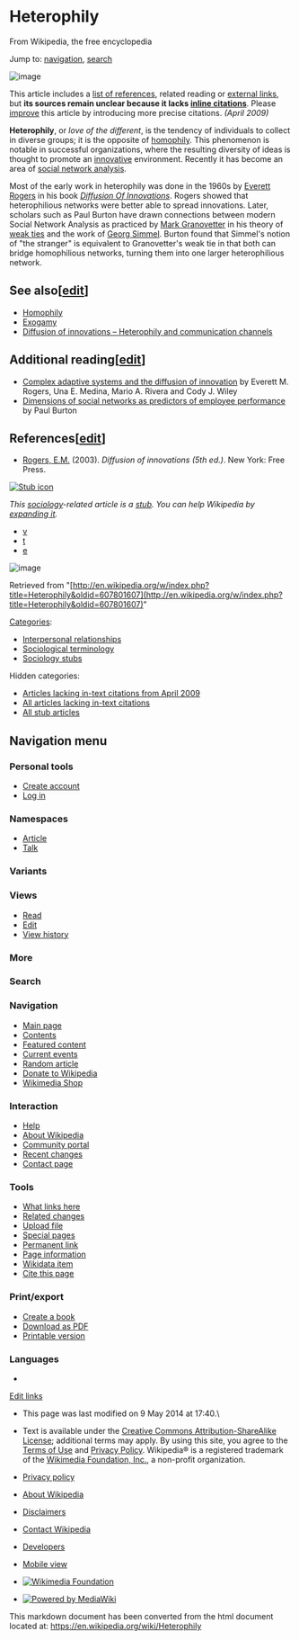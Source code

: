Heterophily
===========

From Wikipedia, the free encyclopedia

Jump to: [navigation](#mw-navigation), [search](#p-search)

![image](//upload.wikimedia.org/wikipedia/commons/thumb/a/a4/Text_document_with_red_question_mark.svg/40px-Text_document_with_red_question_mark.svg.png)

This article includes a [list of
references](/wiki/Wikipedia:Citing_sources "Wikipedia:Citing sources"),
related reading or [external
links](/wiki/Wikipedia:External_links "Wikipedia:External links"), but
**its sources remain unclear because it lacks [inline
citations](/wiki/Wikipedia:Citing_sources#Inline_citations "Wikipedia:Citing sources")**.
Please
[improve](/wiki/Wikipedia:WikiProject_Fact_and_Reference_Check "Wikipedia:WikiProject Fact and Reference Check")
this article by introducing more precise citations. *(April 2009)*

**Heterophily**, or *love of the different*, is the tendency of
individuals to collect in diverse groups; it is the opposite of
[homophily](/wiki/Homophily "Homophily"). This phenomenon is notable in
successful organizations, where the resulting diversity of ideas is
thought to promote an [innovative](/wiki/Innovation "Innovation")
environment. Recently it has become an area of [social network
analysis](/wiki/Social_network_analysis "Social network analysis").

Most of the early work in heterophily was done in the 1960s by [Everett
Rogers](/wiki/Everett_Rogers "Everett Rogers") in his book *[Diffusion
Of
Innovations](/wiki/Diffusion_Of_Innovations "Diffusion Of Innovations")*.
Rogers showed that heterophilious networks were better able to spread
innovations. Later, scholars such as Paul Burton have drawn connections
between modern Social Network Analysis as practiced by [Mark
Granovetter](/wiki/Mark_Granovetter "Mark Granovetter") in his theory of
[weak ties](/wiki/Weak_ties "Weak ties") and the work of [Georg
Simmel](/wiki/Georg_Simmel "Georg Simmel"). Burton found that Simmel's
notion of "the stranger" is equivalent to Granovetter's weak tie in that
both can bridge homophilious networks, turning them into one larger
heterophilious network.

See also[[edit](/w/index.php?title=Heterophily&action=edit&section=1 "Edit section: See also")]
-----------------------------------------------------------------------------------------------

-   [Homophily](/wiki/Homophily "Homophily")
-   [Exogamy](/wiki/Exogamy "Exogamy")
-   [Diffusion of innovations – Heterophily and communication
    channels](/wiki/Diffusion_of_innovations#Heterophily_and_communication_channels "Diffusion of innovations")

Additional reading[[edit](/w/index.php?title=Heterophily&action=edit&section=2 "Edit section: Additional reading")]
-------------------------------------------------------------------------------------------------------------------

-   [Complex adaptive systems and the diffusion of
    innovation](http://www.innovation.cc/volumes-issues/rogers-adaptivesystem7final.pdf)
    by Everett M. Rogers, Una E. Medina, Mario A. Rivera and Cody J.
    Wiley
-   [Dimensions of social networks as predictors of employee
    performance](http://digital.library.unt.edu/permalink/meta-dc-3994:1)
    by Paul Burton

References[[edit](/w/index.php?title=Heterophily&action=edit&section=3 "Edit section: References")]
---------------------------------------------------------------------------------------------------

-   [Rogers, E.M.](/wiki/Everett_Rogers "Everett Rogers") (2003).
    *Diffusion of innovations (5th ed.)*. New York: Free Press.

[![Stub
icon](//upload.wikimedia.org/wikipedia/commons/thumb/1/15/Vista_Login_Manager_Cropped.svg/40px-Vista_Login_Manager_Cropped.svg.png)](/wiki/File:Vista_Login_Manager_Cropped.svg)

*This [sociology](/wiki/Sociology "Sociology")-related article is a
[stub](/wiki/Wikipedia:Stub "Wikipedia:Stub"). You can help Wikipedia by
[expanding
it](//en.wikipedia.org/w/index.php?title=Heterophily&action=edit).*

-   [v](/wiki/Template:Socio-stub "Template:Socio-stub")
-   [t](/w/index.php?title=Template_talk:Socio-stub&action=edit&redlink=1 "Template talk:Socio-stub (page does not exist)")
-   [e](//en.wikipedia.org/w/index.php?title=Template:Socio-stub&action=edit)

![image](//en.wikipedia.org/wiki/Special:CentralAutoLogin/start?type=1x1)

Retrieved from
"[http://en.wikipedia.org/w/index.php?title=Heterophily&oldid=607801607](http://en.wikipedia.org/w/index.php?title=Heterophily&oldid=607801607)"

[Categories](/wiki/Help:Category "Help:Category"):

-   [Interpersonal
    relationships](/wiki/Category:Interpersonal_relationships "Category:Interpersonal relationships")
-   [Sociological
    terminology](/wiki/Category:Sociological_terminology "Category:Sociological terminology")
-   [Sociology
    stubs](/wiki/Category:Sociology_stubs "Category:Sociology stubs")

Hidden categories:

-   [Articles lacking in-text citations from April
    2009](/wiki/Category:Articles_lacking_in-text_citations_from_April_2009 "Category:Articles lacking in-text citations from April 2009")
-   [All articles lacking in-text
    citations](/wiki/Category:All_articles_lacking_in-text_citations "Category:All articles lacking in-text citations")
-   [All stub
    articles](/wiki/Category:All_stub_articles "Category:All stub articles")

Navigation menu
---------------

### Personal tools

-   [Create
    account](/w/index.php?title=Special:UserLogin&returnto=Heterophily&type=signup)
-   [Log
    in](/w/index.php?title=Special:UserLogin&returnto=Heterophily "You're encouraged to log in; however, it's not mandatory. [o]")

### Namespaces

-   [Article](/wiki/Heterophily "View the content page [c]")
-   [Talk](/w/index.php?title=Talk:Heterophily&action=edit&redlink=1 "Discussion about the content page [t]")

### Variants[](#)

### Views

-   [Read](/wiki/Heterophily)
-   [Edit](/w/index.php?title=Heterophily&action=edit "You can edit this page. Please use the preview button before saving [e]")
-   [View
    history](/w/index.php?title=Heterophily&action=history "Past versions of this page [h]")

### More[](#)

### Search

[](/wiki/Main_Page "Visit the main page")

### Navigation

-   [Main page](/wiki/Main_Page "Visit the main page [z]")
-   [Contents](/wiki/Portal:Contents "Guides to browsing Wikipedia")
-   [Featured
    content](/wiki/Portal:Featured_content "Featured content – the best of Wikipedia")
-   [Current
    events](/wiki/Portal:Current_events "Find background information on current events")
-   [Random article](/wiki/Special:Random "Load a random article [x]")
-   [Donate to
    Wikipedia](https://donate.wikimedia.org/wiki/Special:FundraiserRedirector?utm_source=donate&utm_medium=sidebar&utm_campaign=C13_en.wikipedia.org&uselang=en "Support us")
-   [Wikimedia Shop](//shop.wikimedia.org "Visit the Wikimedia Shop")

### Interaction

-   [Help](/wiki/Help:Contents "Guidance on how to use and edit Wikipedia")
-   [About Wikipedia](/wiki/Wikipedia:About "Find out about Wikipedia")
-   [Community
    portal](/wiki/Wikipedia:Community_portal "About the project, what you can do, where to find things")
-   [Recent
    changes](/wiki/Special:RecentChanges "A list of recent changes in the wiki [r]")
-   [Contact page](//en.wikipedia.org/wiki/Wikipedia:Contact_us)

### Tools

-   [What links
    here](/wiki/Special:WhatLinksHere/Heterophily "List of all English Wikipedia pages containing links to this page [j]")
-   [Related
    changes](/wiki/Special:RecentChangesLinked/Heterophily "Recent changes in pages linked from this page [k]")
-   [Upload file](/wiki/Wikipedia:File_Upload_Wizard "Upload files [u]")
-   [Special
    pages](/wiki/Special:SpecialPages "A list of all special pages [q]")
-   [Permanent
    link](/w/index.php?title=Heterophily&oldid=607801607 "Permanent link to this revision of the page")
-   [Page information](/w/index.php?title=Heterophily&action=info)
-   [Wikidata
    item](//www.wikidata.org/wiki/Q17029202 "Link to connected data repository item [g]")
-   [Cite this
    page](/w/index.php?title=Special:Cite&page=Heterophily&id=607801607 "Information on how to cite this page")

### Print/export

-   [Create a
    book](/w/index.php?title=Special:Book&bookcmd=book_creator&referer=Heterophily)
-   [Download as
    PDF](/w/index.php?title=Special:Book&bookcmd=render_article&arttitle=Heterophily&oldid=607801607&writer=rl)
-   [Printable
    version](/w/index.php?title=Heterophily&printable=yes "Printable version of this page [p]")

### Languages

-   [](#)

[Edit
links](//www.wikidata.org/wiki/Q17029202#sitelinks-wikipedia "Edit interlanguage links")

-   This page was last modified on 9 May 2014 at 17:40.\
-   Text is available under the [Creative Commons Attribution-ShareAlike
    License](//en.wikipedia.org/wiki/Wikipedia:Text_of_Creative_Commons_Attribution-ShareAlike_3.0_Unported_License)[](//creativecommons.org/licenses/by-sa/3.0/);
    additional terms may apply. By using this site, you agree to the
    [Terms of Use](//wikimediafoundation.org/wiki/Terms_of_Use) and
    [Privacy Policy](//wikimediafoundation.org/wiki/Privacy_policy).
    Wikipedia® is a registered trademark of the [Wikimedia Foundation,
    Inc.](//www.wikimediafoundation.org/), a non-profit organization.

-   [Privacy
    policy](//wikimediafoundation.org/wiki/Privacy_policy "wikimedia:Privacy policy")
-   [About Wikipedia](/wiki/Wikipedia:About "Wikipedia:About")
-   [Disclaimers](/wiki/Wikipedia:General_disclaimer "Wikipedia:General disclaimer")
-   [Contact Wikipedia](//en.wikipedia.org/wiki/Wikipedia:Contact_us)
-   [Developers](https://www.mediawiki.org/wiki/Special:MyLanguage/How_to_contribute)
-   [Mobile
    view](//en.m.wikipedia.org/w/index.php?title=Heterophily&mobileaction=toggle_view_mobile)

-   [![Wikimedia
    Foundation](//bits.wikimedia.org/images/wikimedia-button.png)](//wikimediafoundation.org/)
-   [![Powered by
    MediaWiki](//bits.wikimedia.org/static-1.24wmf20/skins/common/images/poweredby_mediawiki_88x31.png)](//www.mediawiki.org/)


This markdown document has been converted from the html document located at:
https://en.wikipedia.org/wiki/Heterophily
